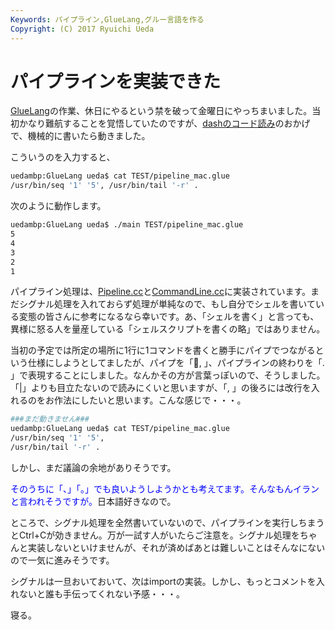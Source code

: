 ```yaml
---
Keywords: パイプライン,GlueLang,グルー言語を作る
Copyright: (C) 2017 Ryuichi Ueda
---
```


# パイプラインを実装できた
<a href="https://github.com/ryuichiueda/GlueLang" target="_blank">GlueLang</a>の作業、休日にやるという禁を破って金曜日にやっちまいました。当初かなり難航することを覚悟していたのですが、<a href="http://blog.ueda.asia/?page_id=4346" title="dash/src/eval.h, eval.c" target="_blank">dashのコード読み</a>のおかげで、機械的に書いたら動きました。

こういうのを入力すると、
```bash
uedambp:GlueLang ueda$ cat TEST/pipeline_mac.glue 
/usr/bin/seq '1' '5', /usr/bin/tail '-r' .
```
<!--more-->
次のように動作します。
```bash
uedambp:GlueLang ueda$ ./main TEST/pipeline_mac.glue 
5
4
3
2
1
```

パイプライン処理は、<a href="https://github.com/ryuichiueda/GlueLang/blob/master/Pipeline.cc" target="_blank">Pipeline.cc</a>と<a href="https://github.com/ryuichiueda/GlueLang/blob/master/CommandLine.cc" target="_blank">CommandLine.cc</a>に実装されています。まだシグナル処理を入れておらず処理が単純なので、もし自分でシェルを書いている変態の皆さんに参考になるなら幸いです。あ、「シェルを書く」と言っても、異様に怒る人を量産している「シェルスクリプトを書くの略」ではありません。


当初の予定では所定の場所に1行に1コマンドを書くと勝手にパイプでつながるという仕様にしようとしてましたが、パイプを「, 」、パイプラインの終わりを「. 」で表現することにしました。なんかその方が言葉っぽいので、そうしました。「|」よりも目立たないので読みにくいと思いますが、「, 」の後ろには改行を入れるのをお作法にしたいと思います。こんな感じで・・・。
```bash
###まだ動きません###
uedambp:GlueLang ueda$ cat TEST/pipeline_mac.glue 
/usr/bin/seq '1' '5',
/usr/bin/tail '-r' .
```
しかし、まだ議論の余地がありそうです。

<span style="color:blue">そのうちに「、」「。」でも良いようしようかとも考えてます。そんなもんイランと言われそうですが。</span>日本語好きなので。

ところで、シグナル処理を全然書いていないので、パイプラインを実行しちまうとCtrl+Cが効きません。万が一試す人がいたらご注意を。シグナル処理をちゃんと実装しないといけませんが、それが済めばあとは難しいことはそんなにないので一気に進みそうです。

シグナルは一旦おいておいて、次はimportの実装。しかし、もっとコメントを入れないと誰も手伝ってくれない予感・・・。


寝る。
